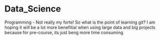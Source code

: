 # Data_Science
Programming - Not really my forte!
So what is the point of learning git? 
I am hoping it will be a lot more benefitial when using large data and big projects because for pre-course, its just beng more time consuming. 
